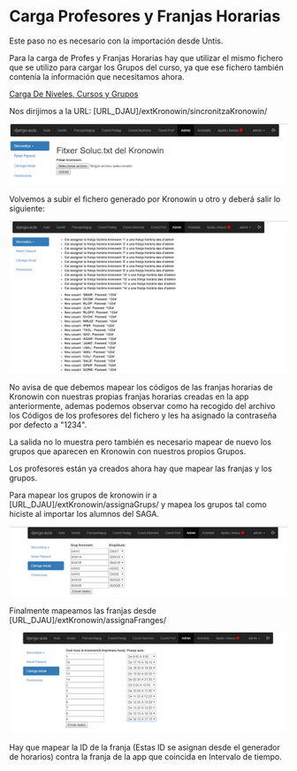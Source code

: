 # Carga Profesores y Franjas Horarias

Este paso no es necesario con la importación desde Untis.

Para la carga de Profes y Franjas Horarias hay que utilizar el mismo fichero que se utilizo para cargar los Grupos del curso, ya que ese fichero también contenía la información que necesitamos ahora.

[Carga De Niveles, Cursos y Grupos](creacion-de-niveles-cursos-y-grupos.md)

Nos dirijimos a la URL: \[URL\_DJAU\]/extKronowin/sincronitzaKronowin/

![](../../.gitbook/assets/image%20%2828%29.png)

Volvemos a subir el fichero generado por Kronowin u otro y deberá salir lo siguiente:

![](../../.gitbook/assets/image%20%287%29.png)

No avisa de que debemos mapear los códigos de las franjas horarias de Kronowin con nuestras propias franjas horarias creadas en la app anteriormente, ademas podemos observar como ha recogido del archivo los Códigos de los profesores del fichero y les ha asignado la contraseña por defecto a "1234".

La salida no lo muestra pero también es necesario mapear de nuevo los grupos que aparecen en Kronowin con nuestros propios Grupos.

Los profesores están ya creados ahora hay que mapear las franjas y los grupos.

Para mapear los grupos de kronowin ir a \[URL\_DJAU\]/extKronowin/assignaGrups/ y mapea los grupos tal como hiciste al importar los alumnos del SAGA.

![](../../.gitbook/assets/image%20%2818%29.png)

Finalmente mapeamos las franjas desde \[URL\_DJAU\]/extKronowin/assignaFranges/

![](../../.gitbook/assets/image%20%283%29.png)

Hay que mapear la ID de la franja \(Estas ID se asignan desde el generador de horarios\) contra la franja de la app que coincida en Intervalo de tiempo.

